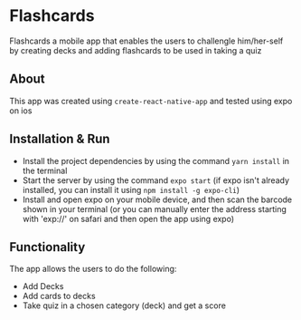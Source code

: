 # Flashcards
 Flashcards a mobile app that enables the users to challengle him/her-self by creating decks and adding flashcards to be used in taking a quiz
 
 
 ## About
This app was created using ```create-react-native-app``` and tested using expo on ios

 ## Installation & Run
* Install the project dependencies by using the command ```yarn install``` in the terminal
* Start the server by using the command ```expo start``` (if expo isn't already installed, you can install it using ```npm install -g expo-cli```)
* Install and open expo on your mobile device, and then scan the barcode shown in your terminal (or you can manually enter the address starting with 'exp://' on safari and then open the app using expo)


## Functionality
The app allows the users to do the following:
* Add Decks
* Add cards to decks
* Take quiz in a chosen category (deck) and get a score 

